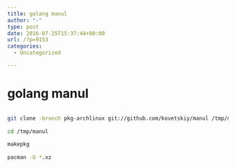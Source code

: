 ```yaml
---
title: golang manul
author: "-"
type: post
date: 2016-07-25T15:37:44+00:00
url: /?p=9153
categories:
  - Uncategorized

---
```

# golang manul
```bash

git clone -branch pkg-archlinux git://github.com/kovetskiy/manul /tmp/manul
  
cd /tmp/manul
  
makepkg
  
pacman -U *.xz

```